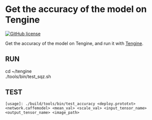 # Get the accuracy of the model on Tengine

[![GitHub license](http://OAID.github.io/pics/apache_2.0.svg)](./LICENSE)

Get the accuracy of the model on Tengine, and run it with [Tengine](https://github.com/OAID/Tengine).

## RUN

cd ~/tengine<br>
./tools/bin/test_sqz.sh

## TEST

	[usage]: ./build/tools/bin/test_accuracy <deploy.prototxt> <network.caffemodel> <mean_val> <scale_val> <input_tensor_name> <output_tensor_name> <image_path>






